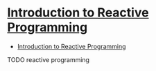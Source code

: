 # [Introduction to Reactive Programming](https://dzone.com/articles/introduction-to-reactive-programming-2)

- [Introduction to Reactive Programming](#introduction-to-reactive-programming)













TODO reactive programming